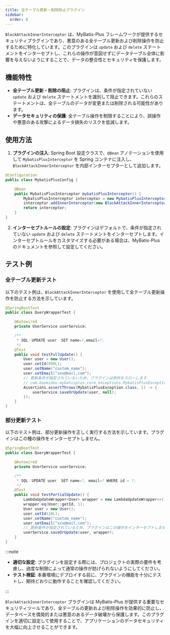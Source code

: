 ```yaml
---
title: 全テーブル更新・削除防止プラグイン
sidebar:
  order: 8
---
```


`BlockAttackInnerInterceptor` は、MyBatis-Plus フレームワークが提供するセキュリティプラグインであり、悪意のある全テーブル更新および削除操作を防止するために特化しています。このプラグインは `update` および `delete` ステートメントをインターセプトし、これらの操作が意図せずにデータテーブル全体に影響を与えないようにすることで、データの整合性とセキュリティを保護します。

## 機能特性

- **全テーブル更新・削除の阻止**: プラグインは、条件が指定されていない `update` および `delete` ステートメントを識別して阻止できます。これらのステートメントは、全テーブルのデータが変更または削除される可能性があります。
- **データセキュリティの保護**: 全テーブル操作を制限することにより、誤操作や悪意のある攻撃によるデータ損失のリスクを低減します。

## 使用方法

1. **プラグインの注入**: Spring Boot 設定クラスで、`@Bean` アノテーションを使用して `MybatisPlusInterceptor` を Spring コンテナに注入し、`BlockAttackInnerInterceptor` を内部インターセプターとして追加します。

```java
@Configuration
public class MybatisPlusConfig {

    @Bean
    public MybatisPlusInterceptor mybatisPlusInterceptor() {
        MybatisPlusInterceptor interceptor = new MybatisPlusInterceptor();
        interceptor.addInnerInterceptor(new BlockAttackInnerInterceptor());
        return interceptor;
    }
}
```

2. **インターセプトルールの設定**: プラグインはデフォルトで、条件が指定されていない `update` および `delete` ステートメントをインターセプトします。インターセプトルールをカスタマイズする必要がある場合は、MyBatis-Plus のドキュメントを参照して設定してください。

## テスト例

### 全テーブル更新テスト

以下のテスト例は、`BlockAttackInnerInterceptor` を使用して全テーブル更新操作を防止する方法を示しています。

```java
@SpringBootTest
public class QueryWrapperTest {

    @Autowired
    private UserService userService;

    /**
     * SQL：UPDATE user  SET name=?,email=?;
     */
    @Test
    public void testFullUpdate() {
        User user = new User();
        user.setId(999L);
        user.setName("custom_name");
        user.setEmail("xxx@mail.com");
        // 更新条件が指定されていないため、プラグインは例外をスローします
        // com.baomidou.mybatisplus.core.exceptions.MybatisPlusException: Prohibition of table update operation
        Assertions.assertThrows(MybatisPlusException.class, () -> {
            userService.saveOrUpdate(user, null);
        });
    }
}
```

### 部分更新テスト

以下のテスト例は、部分更新操作を正しく実行する方法を示しています。プラグインはこの種の操作をインターセプトしません。

```java
@SpringBootTest
public class QueryWrapperTest {

    @Autowired
    private UserService userService;

    /**
     * SQL：UPDATE user  SET name=?, email=? WHERE id = ?;
     */
    @Test
    public void testPartialUpdate() {
        LambdaUpdateWrapper<User> wrapper = new LambdaUpdateWrapper<>();
        wrapper.eq(User::getId, 1);
        User user = new User();
        user.setId(10L);
        user.setName("custom_name");
        user.setEmail("xxx@mail.com");
        // 更新条件が指定されているため、プラグインはこの操作をインターセプトしません
        userService.saveOrUpdate(user, wrapper);
    }
}
```

:::note

- **適切な設定**: プラグインを設定する際には、プロジェクトの実際の要件を考慮し、過度な制限によって通常の操作が妨げられないようにしてください。
- **テスト検証**: 本番環境にデプロイする前に、プラグインの機能を十分にテストし、期待どおりに動作することを確認してください。

:::

`BlockAttackInnerInterceptor` プラグインは MyBatis-Plus が提供する重要なセキュリティツールであり、全テーブルの更新および削除操作を効果的に防止し、データベースを偶発的または悪意のあるデータ破壊から保護します。このプラグインを適切に設定して使用することで、アプリケーションのデータセキュリティを大幅に向上させることができます。
